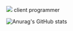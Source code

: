 <a href="https://unity.com/" target="_blank"><img src="https://img.shields.io/badge/Unity-FFFFFF?style=for-the-badge&logo=Unity&logoColor=FFFFFF"/></a> client programmer

![Anurag's GitHub stats](https://github-readme-stats.vercel.app/api?username=sugyeongkimdev&show_icons=true&theme=radical)
